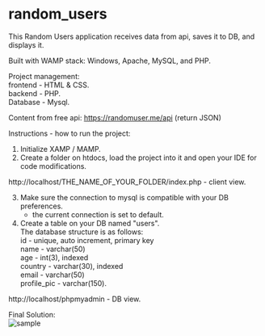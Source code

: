 # random_users

This Random Users application receives data from api, saves it to DB, and displays it.</br>

Built with WAMP stack: Windows, Apache, MySQL, and PHP.</br>

Project management: </br>
frontend - HTML & CSS. </br>
backend - PHP. </br>
Database - Mysql. </br>

Content from free api: https://randomuser.me/api (return JSON)

Instructions - how to run the project:</br>
1. Initialize XAMP / MAMP.</br>
2. Create a folder on htdocs, load the project into it and open your IDE for code modifications.</br>

http://localhost/THE_NAME_OF_YOUR_FOLDER/index.php - client view.</br>

3. Make sure the connection to mysql is compatible with your DB preferences.</br>
    * the current connection is set to default.</br>
4. Create a table on your DB named "users". </br>
    The database structure is as follows:</br>
    id - unique, auto increment, primary key</br>
    name - varchar(50)</br>
    age - int(3), indexed</br>
    country - varchar(30), indexed</br>
    email - varchar(50)</br>
    profile_pic - varchar(150).</br>

http://localhost/phpmyadmin - DB view.</br>

Final Solution: <br/>
![sample](https://user-images.githubusercontent.com/51449659/181442563-09315189-d489-447a-b1b4-9128a770e339.jpg)



